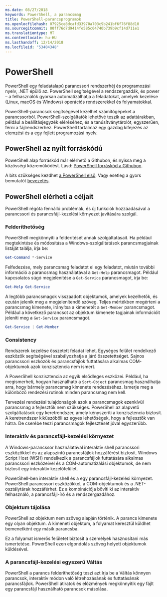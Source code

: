 ```yaml
---
ms.date: 08/27/2018
keywords: PowerShell, a parancsmag
title: PowerShell-parancsprogramok
ms.openlocfilehash: 07925ce8dcafd33970a703c9b241bf6f76f88d10
ms.sourcegitcommit: 00ff76d7d9414fe585c04740b739b9cf14d711e1
ms.translationtype: MT
ms.contentlocale: hu-HU
ms.lasthandoff: 12/14/2018
ms.locfileid: "53404348"
---
```

# <a name="powershell"></a>PowerShell

PowerShell egy feladatalapú parancssori rendszerhéj és programozási nyelv, .NET épülő az.
PowerShell segítségével a rendszergazdák, és power – a felhasználók gyorsan automatizálhatja a feladatokat, amelyek kezelése (Linux, macOS és Windows) operációs rendszerekkel és folyamatokkal.

PowerShell-parancsok segítségével kezelhet számítógépeket a parancssorból. PowerShell-szolgáltatók lehetővé teszik az adattárakban, például a beállításjegyzék eléréséhez, és a tanúsítványtárolót, egyszerűen, férni a fájlrendszerhez. PowerShell tartalmaz egy gazdag kifejezés az elemzési és a egy fejlett programozási nyelv.

## <a name="powershell-is-open-source"></a>PowerShell az nyílt forráskódú

PowerShell alap forráskód már elérhető a Githubon, és nyissa meg a közösségi közreműködést.
Lásd: [PowerShell forráskód a Githubon](https://github.com/powershell/powershell).

A bits szükséges kezdhet [a PowerShell első](https://github.com/PowerShell/PowerShell#get-powershell).
Vagy esetleg a gyors bemutatót [bevezetés](https://github.com/PowerShell/PowerShell/blob/master/docs/learning-powershell).

## <a name="powershell-design-goals"></a>PowerShell elérheti a céljait

PowerShell régóta fennálló problémák, és új funkciók hozzáadásával a parancssori és parancsfájl-kezelési környezet javítására szolgál.

### <a name="discoverability"></a>Felderíthetőség

PowerShell megkönnyíti a felderítését annak szolgáltatásait. Ha például megtekintése és módosítása a Windows-szolgáltatások parancsmagjainak listáját találja, írja be:

```powershell
Get-Command *-Service
```

Felfedezése, mely parancsmag feladatot el egy feladatot, miután további információ a parancsmag használatával a `Get-Help` parancsmagot. Például kapcsolatos súgó megjelenítése a `Get-Service` parancsmagot, írja be:

```powershell
Get-Help Get-Service
```

A legtöbb parancsmagok visszaadott objektumok, amelyek kezelhetők, és ezután jelenik meg a megjelenítendő szöveg. Teljes mértékben megérteni a parancsmag kimenete, irányítsa a kimenetét a `Get-Member` parancsmagot. Például a következő parancsot az objektum kimenete tagjainak információit jeleníti meg a `Get-Service` parancsmagot.

```powershell
Get-Service | Get-Member
```

### <a name="consistency"></a>Consistency

Rendszerek kezelése összetett feladat lehet. Egységes felület rendelkező eszközök segítségével szabályozhatja a járó összetettséget. Sajnos parancssori eszközök és parancsfájlok futtatására alkalmas COM-objektumok azok konzisztencia nem ismert.

A PowerShell konzisztencia az egyik elsődleges eszközei. Például, ha megismerheti, hogyan használható a `Sort-Object` parancsmag használhatja arra, hogy bármely parancsmag kimenete rendezéséhez. Ismerje meg a különböző rendezési rutinok minden parancsmag nem kell.

Tervezési rendezési tulajdonságok azok a parancsmagok ezenkívül parancsmag a fejlesztők nem szükséges. PowerShell az alapvető szolgáltatások egy keretrendszer, amely kényszeríti a konzisztencia biztosít. A keretrendszer kiküszöböli az egyes lehetőségek, hogy a fejlesztők van hátra. De cserébe teszi parancsmagok fejlesztését jóval egyszerűbb.

### <a name="interactive-and-scripting-environments"></a>Interaktív és parancsfájl-kezelési környezet

A Windows-parancssor használatával interaktív shell parancssori eszközökkel és az alapszintű parancsfájlok hozzáférést biztosít. Windows Script Host (WSH) rendelkezik a parancsfájlok futtatására alkalmas parancssori eszközeivel és a COM-automatizálási objektumok, de nem biztosít egy interaktív kezelőfelület.

PowerShell-ben interaktív shell és a egy parancsfájl-kezelési környezet. PowerShell parancssori eszközökkel, a COM-objektumok és a .NET-osztálytárak hozzáférhet. Ez a kombinációja bővíti ki az interaktív felhasználó, a parancsfájl-író és a rendszergazdához.

### <a name="object-orientation"></a>Objektum tájolása

PowerShell az objektum nem szöveg alapján történik. A parancs kimenete egy olyan objektum. A kimeneti objektum, a folyamat keresztül küldhet bemenetként egy másik parancsba.

Ez a folyamat ismerős felületet biztosít a személyek hasznosítani más ismertetése. PowerShell ezen elgondolás szöveg helyett objektumok küldésével.

### <a name="easy-transition-to-scripting"></a>A parancsfájl-kezelési egyszerű Váltás

PowerShell a parancs felderíthetőség teszi azt írja be a Váltás könnyen parancsok, interaktív módon való létrehozásának és futtatásának parancsfájlok. PowerShell átiratok és előzmények megkönnyítik egy fájlt egy parancsfájl használható parancsok másolása.
